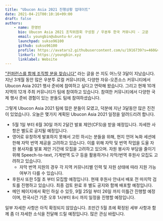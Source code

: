 ```yaml
---
title: "Ubucon Asia 2021 진행상황 업데이트"
date: 2021-04-21T00:10:16+09:00
draft: false
authors:
    - name: 한영빈
      bio: Ubucon Asia 2021 조직위원회 구성원 / 우분투 한국 커뮤니티 - 고문 
      email: youngbin@ubuntu-kr.org
      launchpad: sukso96100
      github: sukso96100
      profile: https://avatars2.githubusercontent.com/u/1916739?s=460&v=4
      linkurl: https://youngbin.xyz
      linklabel: Website
---
```


["컨퍼런스를 함께 조직할 분을 찾습니다"](../2021-01-07-looking-for-organizers) 라는 글을 쓴 지도 어느덧 3달이 지났습니다. 지난 3개월 동안 많은 우분투 로컬 커뮤니티와, 다양한 자유-오픈소스 커뮤니티에서 Ubucon Asia 2021 행사 준비에 참여하고 싶다고 연락해 왔습니다. 그리고 현재 10개 지역의 12개 주최 커뮤니티가 팀에 참여하고 있습니다. 참여한 커뮤니티에서 다양한 국제 행사 준비 경험이 있는 분들도 팀에 참여하셨습니다.

그렇게 Ubucon Asia 2021 팀에 많은 분들이 모였고, 덕분에 지난 3달동안 많은 진전이 있었습니다. 오늘은 몇가지 계획된 Ubucon Asia 2021 일정을 알려드리려 합니다.

- 5월 1일 부터 6월 30일 까지 2달간 발표 제안(CFS)을 받을 예정입니다. 자세한 사항은 별도로 공지될 예정입니다.
- 영어로 유창하게 발표하지 못해서 고민 하시는 분들을 위해, 현지 언어 녹화 세션에 한해 자막 번역 제공을 고려하고 있습니다. 이를 위해 자막 및 번역 작업을 도울 자원 봉사자를 발표 제안 기간에 모집을 고려하고 있으며. 자원 봉사자 부담을 줄이기 위해 Speech-to-text, 기계번역 도구 등을 활용하거나 자막/번역 후원사 모집도 고려하고 있습니다.
  - 자막 번역 지원의 경우 각 지역 커뮤니티별 인력 및 자원 상태에 따라 지원 가능 여부가 다를 수 있습니다.
- 후원사 또한 5월 초 부터 모집할 예정입니다. 현재 후원사 안내서 배포 전 마지막 검토를 진행하고 있습니다. 최종 검토 완료 후 별도 공지와 함께 배포할 예정입니다.
- 메인 페이지에서 확인 하실 수 있듯, 9월 25일 부터 26일 까지 이틀간 진행할 예정이며, 한국시간 기준 오후 1시부터 8시 까지 일정을 진행할 예정입니다.

일부 자세한 사항은 아직 확정되지 않았습니다. 조만간 5월 초에 확정된 세부 사항과 함께 좀 더 자세한 소식을 전달해 드릴 예정입니다. 많은 관심 바랍니다.